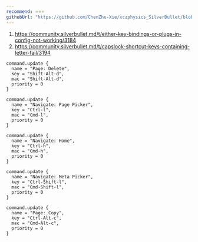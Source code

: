 ```yaml
---
recommend: ⭐⭐⭐
githubUrl: "https://github.com/ChenZhu-Xie/xczphysics_SilverBullet/blob/main/CONFIG/KeyBinding/Update.md"
---
```


1. https://community.silverbullet.md/t/either-key-bindings-or-plugs-in-config-not-working/3184
2. https://community.silverbullet.md/t/capslock-shortcut-keys-containing-letter-fail/3194

```space-lua
command.update {
  name = "Page: Delete",
  key = "Shift-Alt-d",
  mac = "Shift-Alt-d",
  priority = 0
}
```  

```space-lua
command.update {
  name = "Navigate: Page Picker",
  key = "Ctrl-l",
  mac = "Cmd-l",
  priority = 0
}
```

```space-lua
command.update {
  name = "Navigate: Home",
  key = "Ctrl-h",
  mac = "Cmd-h",
  priority = 0
}
```

```space-lua
command.update {
  name = "Navigate: Meta Picker",
  key = "Ctrl-Shift-l",
  mac = "Cmd-Shift-l",
  priority = 0
}
```

```space-lua
command.update {
  name = "Page: Copy",
  key = "Ctrl-Alt-c",
  mac = "Cmd-Alt-c",
  priority = 0
}
```